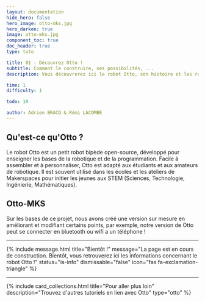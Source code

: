 ```yaml
---
layout: documentation
hide_hero: false
hero_image: otto-mks.jpg
hero_darken: true
image: otto-mks.jpg
component_toc: true
doc_header: true
type: tuto

title: 01 - Découvrez Otto !
subtitle: Comment le construire, ses possibilités, ...
description: Vous découvrerez ici le robot Otto, son histoire et les raisons de son succès !

time: 1
difficulty: 1

todo: 10

author: Adrien BRACQ & Rémi LACOMBE
---
```


## Qu'est-ce qu'Otto ?

Le robot Otto est un petit robot bipède open-source, développé pour enseigner les bases de la robotique et de la programmation. Facile à assembler et à personnaliser, Otto est adapté aux étudiants et aux amateurs de robotique. Il est souvent utilisé dans les écoles et les ateliers de Makerspaces pour initier les jeunes aux STEM (Sciences, Technologie, Ingénierie, Mathématiques).

## Otto-MKS

Sur les bases de ce projet, nous avons créé une version sur mesure en améliorant et modifiant certains points, par exemple, notre version de Otto peut se connecter en bluetooth ou wifi a un téléphone ! 


---

{% include message.html title="Bientôt !" message="La page est en cours de construction. Bientôt, vous retrouverez ici les informations concernant le robot Otto !"
status="is-info" dismissable="false" icon="fas fa-exclamation-triangle" %}

---

{%
  include card_collections.html
  title="Pour aller plus loin"
  description="Trouvez d'autres tutoriels en lien avec Otto"
  type="otto"
%}